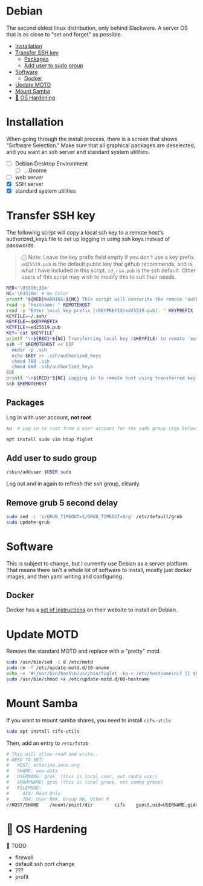 # Debian <!-- omit in toc -->

The second oldest linux distribution, only behind Slackware. A server OS that is as close to "set and forget" as possible.

- [Installation](#installation)
- [Transfer SSH key](#transfer-ssh-key)
  - [Packages](#packages)
  - [Add user to sudo group](#add-user-to-sudo-group)
- [Software](#software)
  - [Docker](#docker)
- [Update MOTD](#update-motd)
- [Mount Samba](#mount-samba)
- [🚧 OS Hardening](#-os-hardening)

# Installation

When going through the install process, there is a screen that shows "Software Selection." Make sure that all graphical packages are deselected, and you want an ssh server and standard system utilities.

- [ ] Debian Desktop Environment
  - [ ] ...Gnome
- [ ] web server
- [x] SSH server
- [x] standard system utilities

# Transfer SSH key

The following script will copy a local ssh key to a remote host's authorized_keys file to set up logging in using ssh keys instead of passwords.

> ⓘ Note: Leave the key prefix field empty if you don't use a key prefix. `ed25519.pub` is the default public key that github recommends, and is what I have included in this script. `id_rsa.pub` is the ssh default. Other users of this script may wish to modify this to suit their needs.

```bash
RED='\033[0;31m'
NC='\033[0m' # No Color
printf "${RED}WARNING:${NC} This script will overwrite the remote 'authorized_keys' file\041\n"
read -p "hostname: " REMOTEHOST
read -p "Enter local key prefix [(KEYPREFIX)ed25519.pub]: " KEYPREFIX
KEYFILE=~/.ssh/
KEYFILE+=$KEYPREFIX
KEYFILE+=ed25519.pub
KEY=`cat $KEYFILE`
printf "\n${RED}*${NC} Transferring local key ($KEYFILE) to remote 'authorized_keys' file:\n"
ssh -T $REMOTEHOST << EOF
  mkdir -p .ssh
  echo $KEY >> .ssh/authorized_keys
  chmod 700 .ssh
  chmod 600 .ssh/authorized_keys
EOF
printf "\n${RED}*${NC} Logging in to remote host using transferred key:\n"
ssh $REMOTEHOST
```

## Packages

Log In with user account, **not root**

```bash
su  # Log in to root from a user account for the sudo group step below
```

```bash
apt install sudo vim htop figlet
```

## Add user to sudo group

```bash
/sbin/adduser $USER sudo
```

Log out and in again to refresh the ssh group, cleanly.

## Remove grub 5 second delay

```bash
sudo sed -i 's/GRUB_TIMEOUT=5/GRUB_TIMEOUT=0/g' /etc/default/grub
sudo update-grub
```

# Software

This is subject to change, but I currently use Debian as a server platform. That means there isn't a whole lot of software to install, mostly just docker images, and then yaml writing and configuring.

## Docker

Docker has a [set of instructions](https://docs.docker.com/engine/install/debian/) on their website to install on Debian.

# Update MOTD

Remove the standard MOTD and replace with a "pretty" motd.

```bash
sudo /usr/bin/sed -i d /etc/motd
sudo rm -f /etc/update-motd.d/10-uname
echo -e '#!/usr/bin/bash\n/usr/bin/figlet -kp < /etc/hostname\nif [[ $HOSTNAME =~ [g|j|p|q] ]]; then /usr/bin/echo ""; fi' |sudo tee /etc/update-motd.d/00-hostname
sudo /usr/bin/chmod +x /etc/update-motd.d/00-hostname
```

# Mount Samba

If you want to mount samba shares, you need to install `cifs-utils`

```bash
sudo apt install cifs-utils
```

Then, add an entry to `/etc/fstab`

```bash
# This will allow read and write..
# NEED TO SET:
#   HOST: octarine.xeno.org
#   SHARE: www-data
#   USERNAME: grok  (this is local user, not samba user)
#   GROUPNAME: grok (this is local group, not samba group)
#   FILEMODE:
#     444: Read Only
#     764: User RWX, Group RW, Other R
//HOST/SHARE	/mount/point/dir		cifs	guest,uid=USERNAME,gid=GROUPNAME,file_mode=FILEMODE	0	0
```

# 🚧 OS Hardening

🚧 TODO

- firewall
- default ssh port change
- ???
- profit

